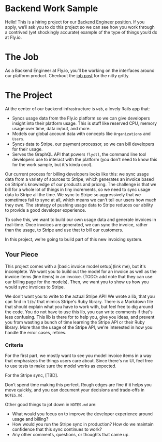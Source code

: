 # Backend Work Sample

Hello! This is a hiring project for our [Backend Engineer position](TODO).
If you apply, we’ll ask you to do this project so we can see how you work through a contrived (yet shockingly accurate) example of the type of things you’d do at Fly.io.

# The Job

As a Backend Engineer at Fly.io, you’ll be working on the interfaces around our platform product. Checkout the [job post](TODO) for the nitty gritty.

# The Project

At the center of our backend infrastructure is `web`, a lovely Rails app that:

* Syncs usage data from the Fly.io platform so we can give developers insight into their platform usage. This is stuff like reserved CPU, memory usage over time, data in/out, and more.
* Models our global account data with concepts like `Organizations` and `Users`.
* Syncs data to Stripe, our payment processor, so we can bill developers for their usage.
* Serves the GraphQL API that powers `flyctl`, the command line tool developers use to interact with the platform (you don't need to know this for the work sample, but it's kinda cool).

Our current process for billing developers looks like this: we sync usage data from a variety of sources to Stripe, which generates an invoice based on Stripe's knowledge of our products and pricing. The challenge is that we bill for a whole lot of things in tiny increments, so we need to sync usage data to Stripe all the time. We sync to Stripe so aggressively that we sometimes fail to sync at all, which means we can't tell our users how much they owe. The strategy of pushing usage data to Stripe reduces our ability to provide a good developer experience.

To solve this, we want to build our own usage data and generate invoices in real-time. Once invoices are generated, we can sync the invoice, rather than the usage, to Stripe and use that to bill our customers.

In this project, we're going to build part of this new invoicing system.

## Your Piece

This project comes with a [basic invoice model setup](link me), but it's incomplete.
We want you to build out the model for an invoice as well as the invoice items (line items) in an invoice.
(TODO: add note that they can use our billing page for the models).
Then, we want you to show us how you would sync invoices to Stripe.

We don't want you to write to the actual Stripe API!
We wrote a lib, that you can find in `lib/` that mimics Stripe's Ruby library.
There is a Markdown file that should explain what you have to work with, but feel free to dig around the code.
You do not have to use this lib, you can write comments if that's less confusing.
This lib is there for to help you, give you ideas, and prevent you from wasting a bunch of time learning the Stripe API or their Ruby library.
More than the usage of the Stripe API, we're interested in how you handle the error cases, retries.

### Criteria

For the first part, we mostly want to see you model invoice items in a way that emphasizes the things users care about. Since there's no UI, feel free to use tests to make sure the model works as expected.

For the Stripe sync, [TBD].

Don’t spend time making this perfect. Rough edges are fine if it helps you move quickly, and you can document your decisions and trade-offs in `NOTES.md`.

Other good things to jot down in `NOTES.md` are:

* What would you focus on to improve the developer experience around usage and billing?
* How would you run the Stripe sync in production? How do we maintain confidence that this sync continues to work?
* Any other comments, questions, or thoughts that came up.
